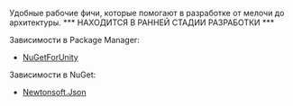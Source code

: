 Удобные рабочие фичи, которые помогают в разработке от мелочи до архитектуры.
*** НАХОДИТСЯ В РАННЕЙ СТАДИИ РАЗРАБОТКИ ***

Зависимости в Package Manager:     

* [NuGetForUnity](https://github.com/GlitchEnzo/NuGetForUnity/tree/master/src/NuGetForUnity)

Зависимости в NuGet:     

* [Newtonsoft.Json](https://www.nuget.org/packages/Newtonsoft.Json)